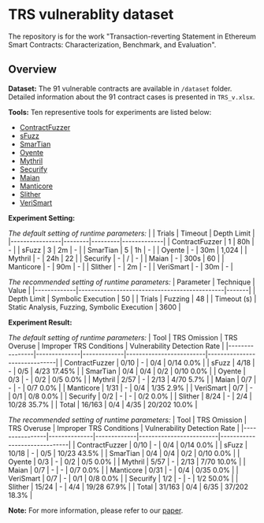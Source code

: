 # TRS vulnerablity dataset
The repository is for the work "Transaction-reverting Statement in Ethereum Smart Contracts: Characterization, Benchmark, and Evaluation".

## Overview
**Dataset:** The 91 vulnerable contracts are available in `/dataset` folder. Detailed information about the 91 contract cases is presented in `TRS_v.xlsx`.

**Tools:** Ten representive tools for experiments are listed below:
* [ContractFuzzer](https://github.com/gongbell/ContractFuzzer)
* [sFuzz](https://github.com/duytai/sFuzz)
* [SmarTian](https://github.com/SoftSec-KAIST/Smartian)
* [Oyente](https://github.com/enzymefinance/oyente)
* [Mythril](https://github.com/ConsenSys/mythril)
* [Securify](https://github.com/eth-sri/securify)
* [Maian](https://github.com/ivicanikolicsg/MAIAN)
* [Manticore](https://github.com/trailofbits/manticore)
* [Slither](https://github.com/crytic/slither)
* [VeriSmart](https://github.com/kupl/VeriSmart-public)

**Experiment Setting:**

*The default setting of runtime parameters:*
|                | Trials | Timeout | Depth Limit |
|----------------|--------|---------|-------------|
| ContractFuzzer | 1      | 80h     | -           |
| sFuzz          | 3      | 2m      | -           |
| SmarTian       | 5      | 1h      | -          |
| Oyente         | -      | 30m     | 1,024       |
| Mythril        | -      | 24h     | 22          |
| Securify       | -      | /       | -           |
| Maian          | -      | 300s    | 60          |
| Manticore      | -      | 90m     | -           |
| Slither        | -      | 2m      | -           |
| VeriSmart      | -      | 30m     | -           |



*The recommended setting of runtime parameters:*
| Parameter   | Technique                                    | Value |
|-------------|----------------------------------------------|-------|
| Depth Limit | Symbolic Execution                           | 50    |
| Trials      | Fuzzing                                      | 48    |
| Timeout (s) | Static Analysis, Fuzzing, Symbolic Execution | 3600  |

**Experiment Result:**

*The default setting of runtime parameters:*
| Tool           | TRS Omission | TRS Overuse | Improper TRS Conditions | Vulnerability Detection Rate |
|----------------|--------------|-------------|-------------------------|------------------------------|
| ContractFuzzer | 0/10         | -           | 0/4                     | 0/14 0.0%                    |
| sFuzz          | 4/18         | -           | 0/5                     | 4/23 17.45%                  |
| SmarTian       | 0/4          | 0/4         | 0/2                     | 0/10 0.0%                    |
| Oyente         | 0/3          | -           | 0/2                     | 0/5 0.0%                     |
| Mythril        | 2/57         | -           | 2/13                    | 4/70 5.7%                    |
| Maian          | 0/7          | -           | -                       | 0/7 0.0%                     |
| Manticore      | 1/31         | -           | 0/4                     | 1/35 2.9%                    |
| VeriSmart      | 0/7          | -           | 0/1                     | 0/8 0.0%                     |
| Securify       | 0/2          | -           | -                       | 0/2 0.0%                     |
| Slither        | 8/24         | -           | 2/4                     | 10/28 35.7%                  |
| Total          | 16/163       | 0/4         | 4/35                    | 20/202 10.0%                 |

*The recommended setting of runtime parameters:*
| Tool           | TRS Omission | TRS Overuse | Improper TRS Conditions | Vulnerability Detection Rate |
|----------------|--------------|-------------|-------------------------|------------------------------|
| ContractFuzzer | 0/10         | -           | 0/4                     | 0/14 0.0%                    |
| sFuzz          | 10/18        | -           | 0/5                     | 10/23 43.5%                  |
| SmarTian       | 0/4          | 0/4         | 0/2                     | 0/10 0.0%                    |
| Oyente         | 0/3          | -           | 0/2                     | 0/5 0.0%                     |
| Mythril        | 5/57         | -           | 2/13                    | 7/70 10.0%                   |
| Maian          | 0/7          | -           | -                       | 0/7 0.0%                     |
| Manticore      | 0/31         | -           | 0/4                     | 0/35 0.0%                    |
| VeriSmart      | 0/7          | -           | 0/1                     | 0/8 0.0%                     |
| Securify       | 1/2          | -           | -                       | 1/2 50.0%                    |
| Slither        | 15/24        | -           | 4/4                     | 19/28 67.9%                  |
| Total          | 31/163       | 0/4         | 6/35                    | 37/202 18.3%                 |


**Note:** For more information, please refer to our [paper]().